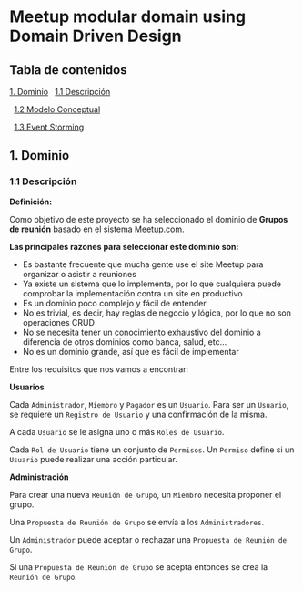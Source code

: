 # Meetup modular domain using Domain Driven Design

## Tabla de contenidos

[1. Dominio](#1-Dominio)
&nbsp;&nbsp;[1.1 Descripción](#11-descripcion)

&nbsp;&nbsp;[1.2 Modelo Conceptual](#12-modelo-conceptual)

&nbsp;&nbsp;[1.3 Event Storming](#13-event-storming)

## 1. Dominio

### 1.1 Descripción

**Definición:**

Como objetivo de este proyecto se ha seleccionado el dominio de **Grupos de reunión** basado en el sistema [Meetup.com](https://www.meetup.com/).

**Las principales razones para seleccionar este dominio son:**

- Es bastante frecuente que mucha gente use el site Meetup para organizar o asistir a reuniones
- Ya existe un sistema que lo implementa, por lo que cualquiera puede comprobar la implementación contra un site en productivo
- Es un dominio poco complejo y fácil de entender
- No es trivial, es decir, hay reglas de negocio y lógica, por lo que no son operaciones CRUD
- No se necesita tener un conocimiento exhaustivo del dominio a diferencia de otros dominios como banca, salud, etc...
- No es un dominio grande, así que es fácil de implementar

Entre los requisitos que nos vamos a encontrar:

**Usuarios**

Cada `Administrador`, `Miembro` y `Pagador` es un `Usuario`. Para ser un `Usuario`, se requiere un `Registro de Usuario` y una confirmación de la misma.

A cada `Usuario` se le asigna uno o más `Roles de Usuario`.

Cada `Rol de Usuario` tiene un conjunto de `Permisos`. Un `Permiso` define si un `Usuario` puede realizar una acción particular.

**Administración**

Para crear una nueva `Reunión de Grupo`, un `Miembro` necesita proponer el grupo. 

Una `Propuesta de Reunión de Grupo` se envía a los `Administradores`. 

Un `Administrador` puede aceptar o rechazar una `Propuesta de Reunión de Grupo`. 

Si una `Propuesta de Reunión de Grupo` se acepta entonces se crea la `Reunión de Grupo`.
